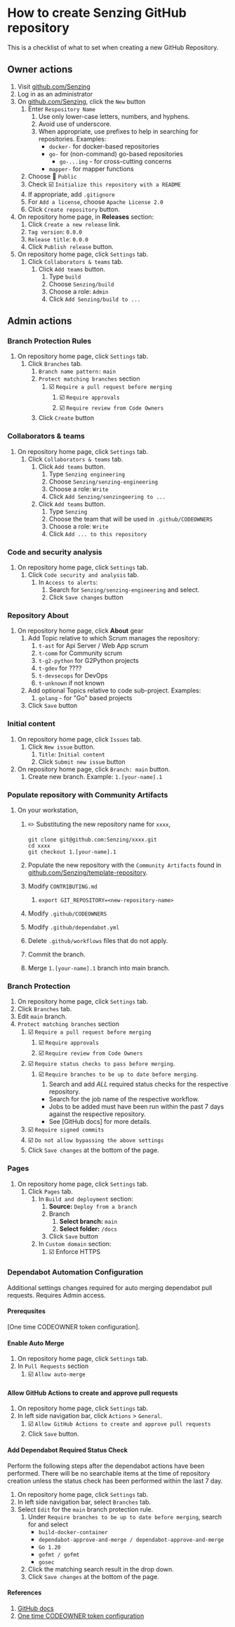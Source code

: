 # How to create Senzing GitHub repository

This is a checklist of what to set when creating a new GitHub Repository.

## Owner actions

1. Visit [github.com/Senzing](https://github.com/Senzing)
1. Log in as an administrator
1. On [github.com/Senzing](https://github.com/Senzing), click the `New` button
    1. Enter `Respository Name`
        1. Use only lower-case letters, numbers, and hyphens.
        1. Avoid use of underscore.
        1. When appropriate, use prefixes to help in searching for repositories.
           Examples:
            - `docker-` for docker-based repositories
            - `go-` for (non-command) go-based repositories
                - `go-...ing` - for cross-cutting concerns
            - `mapper-` for mapper functions
    1. Choose :radio_button: `Public`
    1. Check :ballot_box_with_check: `Initialize this repository with a README`
    1. If appropriate, add `.gitignore`
    1. For `Add a license`, choose `Apache License 2.0`
    1. Click `Create repository` button.
1. On repository home page, in **Releases** section:
    1. Click `Create a new release` link.
    1. `Tag version`: `0.0.0`
    1. `Release title`: `0.0.0`
    1. Click `Publish release` button.
1. On repository home page, click `Settings` tab.
    1. Click `Collaborators & teams` tab.
        1. Click `Add teams` button.
            1. Type `build`
            1. Choose `Senzing/build`
            1. Choose a role: `Admin`
            1. Click `Add Senzing/build to ...`

## Admin actions

### Branch Protection Rules

1. On repository home page, click `Settings` tab.
    1. Click `Branches` tab.
        1. `Branch name pattern:`  `main`
        1. `Protect matching branches` section
            1. :ballot_box_with_check: `Require a pull request before merging`
                1. :ballot_box_with_check: `Require approvals`
                1. :ballot_box_with_check: `Require review from Code Owners`
        1. Click `Create` button

### Collaborators & teams

1. On repository home page, click `Settings` tab.
    1. Click `Collaborators & teams` tab.
        1. Click `Add teams` button.
            1. Type `Senzing engineering`
            1. Choose `Senzing/senzing-engineering`
            1. Choose a role: `Write`
            1. Click `Add Senzing/senzingeering to ...`
        1. Click `Add teams` button.
            1. Type `Senzing`
            1. Choose the team that will be used in `.github/CODEOWNERS`
            1. Choose a role: `Write`
            1. Click `Add ... to this repository`

### Code and security analysis

1. On repository home page, click `Settings` tab.
    1. Click `Code security and analysis` tab.
        1. In `Access to alerts`:
            1. Search for `Senzing/senzing-engineering` and select.
            1. Click `Save changes` button

### Repository About

1. On repository home page, click **About** gear
    1. Add Topic relative to which Scrum manages the repository:
        1. `t-ast` for Api Server / Web App scrum
        1. `t-comm` for Community scrum
        1. `t-g2-python` for G2Python projects
        1. `t-gdev` for ????
        1. `t-devsecops` for DevOps
        1. `t-unknown` if not known
    1. Add optional Topics relative to code sub-project.
       Examples:
        1. `golang` - for "Go" based projects
    1. Click `Save` button

### Initial content

1. On repository home page, click `Issues` tab.
    1. Click `New issue` button.
        1. `Title`:  `Initial content`
        1. Click `Submit new issue` button
1. On repository home page, click `Branch: main` button.
    1. Create new branch.
       Example:
       `1.[your-name].1`

### Populate repository with Community Artifacts

1. On your workstation,
    1. :pencil2: Substituting the new repository name for `xxxx`,

        ```console
        git clone git@github.com:Senzing/xxxx.git
        cd xxxx
        git checkout 1.[your-name].1
        ```

    1. Populate the new repository with the `Community Artifacts` found in
       [github.com/Senzing/template-repository](https://github.com/Senzing/template-repository).
    1. Modify `CONTRIBUTING.md`
        1. `export GIT_REPOSITORY=<new-repository-name>`
    1. Modify `.github/CODEOWNERS`
    1. Modify `.github/dependabot.yml`
    1. Delete `.github/workflows` files that do not apply.
    1. Commit the branch.
    1. Merge `1.[your-name].1` branch into main branch.

### Branch Protection

1. On repository home page, click `Settings` tab.
1. Click `Branches` tab.
1. Edit `main` branch.
1. `Protect matching branches` section
    1. :ballot_box_with_check: `Require a pull request before merging`
        1. :ballot_box_with_check: `Require approvals`
        1. :ballot_box_with_check: `Require review from Code Owners`
    1. :ballot_box_with_check: `Require status checks to pass before merging`.
        1. :ballot_box_with_check: `Require branches to be up to date before merging`.
            1. Search and add *ALL* required status checks for the respective repository.
            - Search for the job name of the respective workflow.
            - Jobs to be added must have been run within the past 7 days against the respective repository.
            - See [GitHub docs] for more details.
    1. :ballot_box_with_check: `Require signed commits`
    1. :ballot_box_with_check: `Do not allow bypassing the above settings`
    1. Click `Save changes` at the bottom of the page.

### Pages

1. On repository home page, click `Settings` tab.
    1. Click `Pages` tab.
        1. In `Build and deployment` section:
            1. **Source:** `Deploy from a branch`
            1. Branch
                1. **Select branch:** `main`
                1. **Select folder:** `/docs`
            1. Click `Save` button
        1. In `Custom domain` section:
            1. :ballot_box_with_check: Enforce HTTPS

### Dependabot Automation Configuration

Additional settings changes required for auto merging dependabot pull requests.
Requires Admin access.

#### Prerequsites

[One time CODEOWNER token configuration].

#### Enable Auto Merge

1. On repository home page, click `Settings` tab.
1. In `Pull Requests` section
    1. :ballot_box_with_check: `Allow auto-merge`

#### Allow GitHub Actions to create and approve pull requests

1. On repository home page, click `Settings` tab.
1. In left side navigation bar, click `Actions` > `General`.
    1. :ballot_box_with_check: `Allow GitHub Actions to create and approve pull requests`
    1. Click `Save` button.

#### Add Dependabot Required Status Check

Perform the following steps after the dependabot actions have been performed.
There will be no searchable items at the time of repository creation unless
the status check has been performed within the last 7 day.

1. On repository home page, click `Settings` tab.
1. In left side navigation bar, select `Branches` tab.
1. Select `Edit` for the `main` branch protection rule.
    1. Under `Require branches to be up to date before merging`, search for and select
        - `build-docker-container`
        - `dependabot-approve-and-merge / dependabot-approve-and-merge`
        - `Go 1.20`
        - `gofmt / gofmt`
        - `gosec`
    1. Click the matching search result in the drop down.
    1. Click `Save changes` at the bottom of the page.

#### References

1. [GitHub docs](https://docs.github.com/en/repositories/configuring-branches-and-merges-in-your-repository/managing-protected-branches/about-protected-branches#require-status-checks-before-merging)
1. [One time CODEOWNER token configuration](https://github.com/Senzing/knowledge-base/blob/main/HOWTO/configure-github-organization.md)
